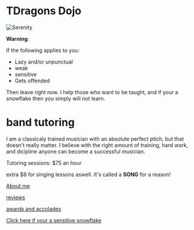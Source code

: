 # TDragons Dojo

![Serenity](https://images-wixmp-ed30a86b8c4ca887773594c2.wixmp.com/f/deb50483-79d3-4f71-b120-d10cdb33b484/d576qcd-1a70ccb6-ef88-4528-bbcf-bcaa7dd1e11f.jpg/v1/fill/w_900,h_611,q_75,strp/fire_meditation_by_banjo83_d576qcd-fullview.jpg?token=eyJ0eXAiOiJKV1QiLCJhbGciOiJIUzI1NiJ9.eyJzdWIiOiJ1cm46YXBwOjdlMGQxODg5ODIyNjQzNzNhNWYwZDQxNWVhMGQyNmUwIiwiaXNzIjoidXJuOmFwcDo3ZTBkMTg4OTgyMjY0MzczYTVmMGQ0MTVlYTBkMjZlMCIsIm9iaiI6W1t7ImhlaWdodCI6Ijw9NjExIiwicGF0aCI6IlwvZlwvZGViNTA0ODMtNzlkMy00ZjcxLWIxMjAtZDEwY2RiMzNiNDg0XC9kNTc2cWNkLTFhNzBjY2I2LWVmODgtNDUyOC1iYmNmLWJjYWE3ZGQxZTExZi5qcGciLCJ3aWR0aCI6Ijw9OTAwIn1dXSwiYXVkIjpbInVybjpzZXJ2aWNlOmltYWdlLm9wZXJhdGlvbnMiXX0._V0BpLS4dgIdl1ZwEh7mDnglhTifaTLZS_rJ-2ymGGY)

**Warning**:

If the following applies to you:

- Lazy and/or unpunctual
- weak
- sensitive
- Gets offended

Then leave right now. I help those who want to be taught, and if your a snowflake then you simply will not learn.




# band tutoring

 I am a classicaly trained musician with an absolute perfect ptich, but that doesn't really matter. I believe with the right amount of training, hard work, and dicipline anyone can become a successful musician.
 
 Tutoring sessions: $75 an hour
 
 extra $8 for singing lessons aswell. It's called a **SONG** for a reason!
 
 
 
 









[About me](https://github.com/JuulxSteezy/Markdown-Midterm-Project-/blob/ef68fa98894020c3e224944197a12c87c74b8aea/About%20me.md)


[reviews](https://github.com/JuulxSteezy/Markdown-Midterm-Project-/blob/1adc9f38f8be948b85edc12ac3e1bf6888bc3412/Reviews.md)


[awards and accolades](https://github.com/JuulxSteezy/Markdown-Midterm-Project-/blob/a0b6b3b917e54546782f42c29a5eaab0f09916f9/Awards%20and%20Accolades.md)


[Click here if your a sensitive snowflake](https://github.com/JuulxSteezy/Markdown-Midterm-Project-/blob/9b60a9de284e614b1ac7902ba5881728274f333f/Snowflakes)



















